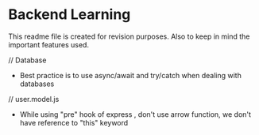 #  Backend Learning
 This readme file is created for revision purposes.
Also to keep in mind the important features used.

// Database
* Best practice is to use async/await and try/catch when dealing with databases

// user.model.js
* While using "pre" hook of express , don't use arrow function, we don't have  reference to "this" keyword